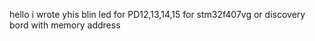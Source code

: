hello i wrote yhis blin led for PD12,13,14,15 for stm32f407vg or discovery bord with memory address 
